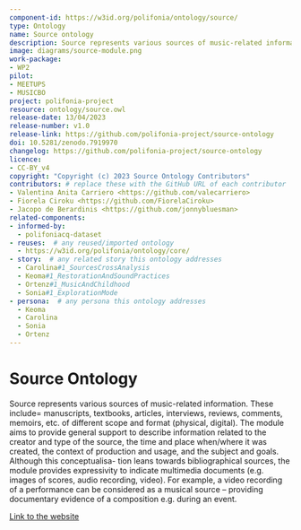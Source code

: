 ```yaml
---
component-id: https://w3id.org/polifonia/ontology/source/
type: Ontology
name: Source ontology
description: Source represents various sources of music-related information
image: diagrams/source-module.png
work-package:
- WP2
pilot:
- MEETUPS
- MUSICBO
project: polifonia-project
resource: ontology/source.owl
release-date: 13/04/2023
release-number: v1.0
release-link: https://github.com/polifonia-project/source-ontology
doi: 10.5281/zenodo.7919970
changelog: https://github.com/polifonia-project/source-ontology
licence: 
- CC-BY_v4
copyright: "Copyright (c) 2023 Source Ontology Contributors"
contributors: # replace these with the GitHub URL of each contributor
- Valentina Anita Carriero <https://github.com/valecarriero>
- Fiorela Ciroku <https://github.com/FiorelaCiroku>
- Jacopo de Berardinis <https://github.com/jonnybluesman>
related-components:
- informed-by:
  - polifoniacq-dataset
- reuses:  # any reused/imported ontology
  - https://w3id.org/polifonia/ontology/core/
- story:  # any related story this ontology addresses
  - Carolina#1_SourcesCrossAnalysis
  - Keoma#1_RestorationAndSoundPractices
  - Ortenz#1_MusicAndChildhood
  - Sonia#1_ExplorationMode
- persona:  # any persona this ontology addresses
  - Keoma
  - Carolina
  - Sonia
  - Ortenz
---
```

<!-- - documentation:  # link any resource providing documentation for this ontology
  - https://github.com/polifonia-project/source-ontology -->

# Source Ontology

Source represents various sources of music-related information. These include=
manuscripts, textbooks, articles, interviews, reviews, comments, memoirs, etc.
of different scope and format (physical, digital). The module aims to provide
general support to describe information related to the creator and type of the
source, the time and place when/where it was created, the context of production
and usage, and the subject and goals. Although this conceptualisa- tion leans
towards bibliographical sources, the module provides expressivity to indicate
multimedia documents (e.g. images of scores, audio recording, video). For
example, a video recording of a performance can be considered as a musical
source – providing documentary evidence of a composition e.g. during an event.

[Link to the website](https://github.com/polifonia-project/source-ontology)
